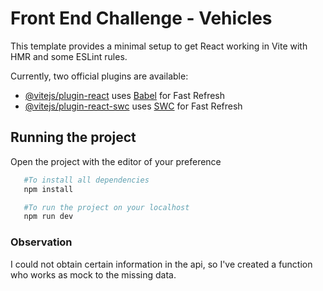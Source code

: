 # Front End Challenge - Vehicles

This template provides a minimal setup to get React working in Vite with HMR and some ESLint rules.

Currently, two official plugins are available:

- [@vitejs/plugin-react](https://github.com/vitejs/vite-plugin-react/blob/main/packages/plugin-react/README.md) uses [Babel](https://babeljs.io/) for Fast Refresh
- [@vitejs/plugin-react-swc](https://github.com/vitejs/vite-plugin-react-swc) uses [SWC](https://swc.rs/) for Fast Refresh

## Running the project

Open the project with the editor of your preference

```bash
   #To install all dependencies
   npm install

   #To run the project on your localhost
   npm run dev

```

### Observation

I could not obtain certain information in the api, so I've created
a function who works as mock to the missing data.
